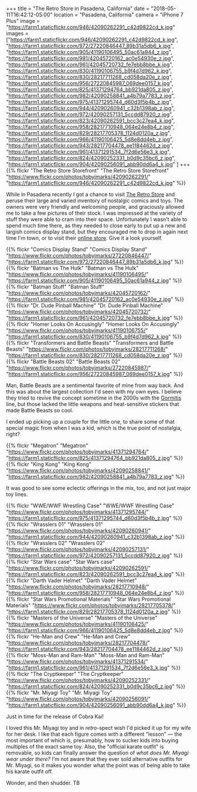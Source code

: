 +++
title = "The Retro Store in Pasadena, California"
date = "2018-05-11T16:42:12-05:00"
location = "Pasadena, California"
camera = "iPhone 7 Plus"
image = "https://farm1.staticflickr.com/946/42090262291_c42d9822cd_k.jpg"
images = ["https://farm1.staticflickr.com/946/42090262291_c42d9822cd_k.jpg",
"https://farm1.staticflickr.com/972/27220846447_89b31a5db6_k.jpg",
"https://farm1.staticflickr.com/905/41190106495_50ac61a944_z.jpg",
"https://farm1.staticflickr.com/981/42045720162_ac0e54930e_z.jpg",
"https://farm1.staticflickr.com/961/42045720732_fe7ebb8bbe_k.jpg",
"https://farm1.staticflickr.com/830/41190106755_b9f4d7d962_k.jpg",
"https://farm1.staticflickr.com/830/28217711268_cd058da20e_z.jpg",
"https://farm1.staticflickr.com/956/27220845987_069dee0157_k.jpg",
"https://farm1.staticflickr.com/825/41371294764_bb921da805_z.jpg",
"https://farm1.staticflickr.com/982/42090258841_a4b79a7783_z.jpg",
"https://farm1.staticflickr.com/975/41371295744_d60d3f5b4b_z.jpg",
"https://farm1.staticflickr.com/944/42090260941_c32b1398ab_z.jpg",
"https://farm1.staticflickr.com/972/42090257131_5ccdd87920_z.jpg",
"https://farm1.staticflickr.com/823/42090262591_bcc3c27ea4_k.jpg",
"https://farm1.staticflickr.com/958/28217710948_064e24e8b4_z.jpg",
"https://farm1.staticflickr.com/829/28217705378_1124d0120a_z.jpg",
"https://farm1.staticflickr.com/966/41190106425_5d8e8dd4eb_z.jpg",
"https://farm1.staticflickr.com/943/28217704478_ee1184462d_z.jpg",
"https://farm1.staticflickr.com/961/41371291534_7f2d6e56e3_k.jpg",
"https://farm1.staticflickr.com/824/42090252331_b0d9c35bc6_z.jpg",
"https://farm1.staticflickr.com/904/42090256091_abb90dd6a4_k.jpg"
]
+++
{{% flickr "The Retro Store Storefront"
           "The Retro Store Storefront"
           "https://www.flickr.com/photos/tobyjmarks/42090262291/"
           "https://farm1.staticflickr.com/946/42090262291_c42d9822cd_k.jpg" %}}
<!--more-->

While in Pasadena recently I got a chance to visit [The Retro Store](http://www.retrostoreonline.com) and peruse their large and varied inventory of nostalgic comics and toys. The owners were very friendly and welcoming people, and graciously allowed me to take a few pictures of their stock. I was impressed at the variety of stuff they were able to cram into their space. Unfortunately I wasn't able to spend much time there, as they needed to close early to put up a new and largish comics display stand, but they encouraged me to drop in again next time I'm town, or to visit their [online store](http://www.retrostoreonline.com/shop.html). Give it a look yourself.

{{% flickr "Comics Display Stand"
           "Comics Display Stand"
           "https://www.flickr.com/photos/tobyjmarks/27220846447/"
           "https://farm1.staticflickr.com/972/27220846447_89b31a5db6_k.jpg" %}}
{{% flickr "Batman vs The Hulk"
           "Batman vs The Hulk"
           "https://www.flickr.com/photos/tobyjmarks/41190106495/"
           "https://farm1.staticflickr.com/905/41190106495_50ac61a944_z.jpg" %}}
{{% flickr "Batman Stuff"
           "Batman Stuff"
           "https://www.flickr.com/photos/tobyjmarks/42045720162/"
           "https://farm1.staticflickr.com/981/42045720162_ac0e54930e_z.jpg" %}}
{{% flickr "Dr. Dude Pinball Machine"
           "Dr. Dude Pinball Machine"
           "https://www.flickr.com/photos/tobyjmarks/42045720732/"
           "https://farm1.staticflickr.com/961/42045720732_fe7ebb8bbe_k.jpg" %}}
{{% flickr "Homer Looks On Accusingly"
           "Homer Looks On Accusingly"
           "https://www.flickr.com/photos/tobyjmarks/41190106755/"
           "https://farm1.staticflickr.com/830/41190106755_b9f4d7d962_k.jpg" %}}
{{% flickr "Transformers and Battle Beasts"
           "Transformers and Battle Beasts"
           "https://www.flickr.com/photos/tobyjmarks/28217711268/"
           "https://farm1.staticflickr.com/830/28217711268_cd058da20e_z.jpg" %}}
{{% flickr "Battle Beasts 02"
           "Battle Beasts 02"
           "https://www.flickr.com/photos/tobyjmarks/27220845987/"
           "https://farm1.staticflickr.com/956/27220845987_069dee0157_k.jpg" %}}
           
Man, Battle Beasts are a sentimental favorite of mine from way back. And this was about the largest collection I'd seen with my own eyes. I believe they tried to revive the concept sometime in the 2000s with the [Gormitis](https://en.wikipedia.org/wiki/Gormiti) line, but those lacked the little weapons and heat-sensitive stickers that made Battle Beasts so cool.

I ended up picking up a couple for the little one, to share some of that special magic from when I was a kid, which is the true point of nostalgia, right?
           
{{% flickr "Megatron"
           "Megatron"
           "https://www.flickr.com/photos/tobyjmarks/41371294764/"
           "https://farm1.staticflickr.com/825/41371294764_bb921da805_z.jpg" %}}
{{% flickr "King Kong"
           "King Kong"
           "https://www.flickr.com/photos/tobyjmarks/42090258841/"
           "https://farm1.staticflickr.com/982/42090258841_a4b79a7783_z.jpg" %}}
           
It was good to see some eclectic offerings in the mix, too, and not just major toy lines.
           
{{% flickr "WWE/WWF Wrestling Case"
           "WWE/WWF Wrestling Case"
           "https://www.flickr.com/photos/tobyjmarks/41371295744/"
           "https://farm1.staticflickr.com/975/41371295744_d60d3f5b4b_z.jpg" %}}
{{% flickr "Wrasslers 01"
           "Wrasslers 01"
           "https://www.flickr.com/photos/tobyjmarks/42090260941/"
           "https://farm1.staticflickr.com/944/42090260941_c32b1398ab_z.jpg" %}}
{{% flickr "Wrasslers 02"
           "Wrasslers 02"
           "https://www.flickr.com/photos/tobyjmarks/42090257131/"
           "https://farm1.staticflickr.com/972/42090257131_5ccdd87920_z.jpg" %}}
{{% flickr "Star Wars case"
           "Star Wars case"
           "https://www.flickr.com/photos/tobyjmarks/42090262591/"
           "https://farm1.staticflickr.com/823/42090262591_bcc3c27ea4_k.jpg" %}}
{{% flickr "Darth Vader Helmet"
           "Darth Vader Helmet"
           "https://www.flickr.com/photos/tobyjmarks/28217710948/"
           "https://farm1.staticflickr.com/958/28217710948_064e24e8b4_z.jpg" %}}
{{% flickr "Star Wars Promotional Materials"
           "Star Wars Promotional Materials"
           "https://www.flickr.com/photos/tobyjmarks/28217705378/"
           "https://farm1.staticflickr.com/829/28217705378_1124d0120a_z.jpg" %}}
{{% flickr "Masters of the Universe"
           "Masters of the Universe"
           "https://www.flickr.com/photos/tobyjmarks/41190106425/"
           "https://farm1.staticflickr.com/966/41190106425_5d8e8dd4eb_z.jpg" %}}
{{% flickr "He-Man and Crew"
           "He-Man and Crew"
           "https://www.flickr.com/photos/tobyjmarks/28217704478/"
           "https://farm1.staticflickr.com/943/28217704478_ee1184462d_z.jpg" %}}
{{% flickr "Moss-Man and Ram-Man"
           "Moss-Man and Ram-Man"
           "https://www.flickr.com/photos/tobyjmarks/41371291534/"
           "https://farm1.staticflickr.com/961/41371291534_7f2d6e56e3_k.jpg" %}}
{{% flickr "The Cryptkeeper"
           "The Cryptkeeper"
           "https://www.flickr.com/photos/tobyjmarks/42090252331/"
           "https://farm1.staticflickr.com/824/42090252331_b0d9c35bc6_z.jpg" %}}
{{% flickr "Mr. Miyagi Toy"
           "Mr. Miyagi Toy"
           "https://www.flickr.com/photos/tobyjmarks/42090256091/"
           "https://farm1.staticflickr.com/904/42090256091_abb90dd6a4_k.jpg" %}}
           
Just in time for the release of Cobra Kai! 

I loved this Mr. Miyagi toy and in *retro*-spect wish I'd picked it up for my wife for her desk. I like that each figure comes with a different "lesson" — the most important of which is, presumably, how to sucker kids into buying multiples of the exact same toy. Also, the "official karate outfit" is removable, so kids can finally answer the question of *what does Mr. Miyagi wear under there?* I'm not aware that they ever sold alternative outfits for Mr. Miyagi, so it makes you wonder what the point was of being able to take his karate outfit off.

Wonder, and then shudder. TB
